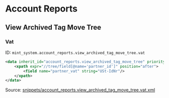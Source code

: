 # Account Reports

## View Archived Tag Move Tree

### Vat

ID: `mint_system.account_reports.view_archived_tag_move_tree.vat`

```xml
<data inherit_id="account_reports.view_archived_tag_move_tree" priority="50">
    <xpath expr="//tree/field[@name='partner_id']" position="after">
        <field name="partner_vat" string="USt-IdNr"/>
    </xpath>
</data>

```
Source: [snippets/account_reports.view_archived_tag_move_tree.vat.xml](https://github.com/Mint-System/Odoo-Build/tree/main/snippets/account_reports.view_archived_tag_move_tree.vat.xml)

